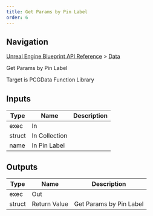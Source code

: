 ```yaml
---
title: Get Params by Pin Label
order: 6
---
```

## Navigation

[Unreal Engine Blueprint API Reference](https://dev.epicgames.com/documentation/en-us/unreal-engine/BlueprintAPI) > [Data](https://dev.epicgames.com/documentation/en-us/unreal-engine/BlueprintAPI/Data)

Get Params by Pin Label

Target is PCGData Function Library

## Inputs

| Type | Name | Description |
| --- | --- | --- |
| exec | In |  |
| struct | In Collection |  |
| name | In Pin Label |  |

## Outputs

| Type | Name | Description |
| --- | --- | --- |
| exec | Out |  |
| struct | Return Value | Get Params by Pin Label |
